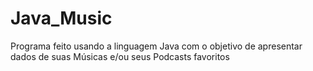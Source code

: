 # Java_Music
Programa feito usando a linguagem Java com o objetivo de apresentar dados de suas Músicas e/ou seus Podcasts favoritos 
